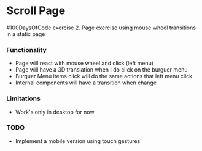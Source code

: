 # Scroll Page
#100DaysOfCode exercise 2. 
Page exercise using mouse wheel transitions in a static page

### Functionality

- Page will react with mouse wheel and click (left menu)
- Page will have a 3D translation when I do click on the burguer menu
- Burguer Menu items click will do the same actions that left menu click
- Internal components will have a transition when change

### Limitations
- Work's only in desktop for now

### TODO
- Implement a mobile version using touch gestures
